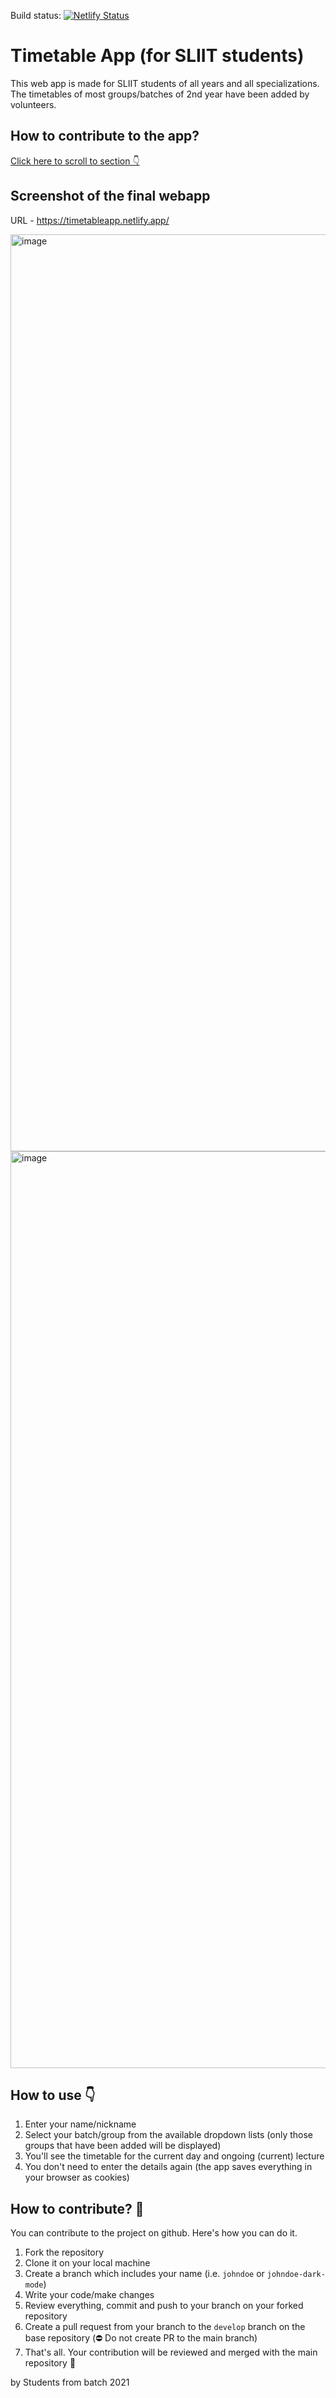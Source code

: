 Build status: [![Netlify Status](https://api.netlify.com/api/v1/badges/6c7742b9-5d29-4cf4-bf37-85c3a9ecaee4/deploy-status)](https://app.netlify.com/sites/timetableapp/deploys)

# Timetable App (for SLIIT students)

This web app is made for SLIIT students of all years and all specializations.
The timetables of most groups/batches of 2nd year have been added by volunteers.

## How to contribute to the app? 
[Click here to scroll to section 👇](#how-to-contribute-)

## Screenshot of the final webapp

URL - https://timetableapp.netlify.app/

<img width="1467" alt="image" src="https://user-images.githubusercontent.com/45074238/181573805-baabbb75-e67c-45cf-b762-9e846d7b4c75.png">
<img width="1467" alt="image" src="https://user-images.githubusercontent.com/45074238/181574036-1c0a11ff-bbe7-4d10-924e-b1ccba9843c7.png">

## How to use 👇

1. Enter your name/nickname
2. Select your batch/group from the available dropdown lists (only those groups that have been added will be displayed)
3. You'll see the timetable for the current day and ongoing (current) lecture
4. You don't need to enter the details again (the app saves everything in your browser as cookies)

## How to contribute? 🤝

You can contribute to the project on github. Here's how you can do it.

1. Fork the repository
2. Clone it on your local machine
3. Create a branch which includes your name (i.e. `johndoe` or `johndoe-dark-mode`)
4. Write your code/make changes
5. Review everything, commit and push to your branch on your forked repository
6. Create a pull request from your branch to the `develop` branch on the base repository (⛔️ Do not create PR to the main branch)
7. That's all. Your contribution will be reviewed and merged with the main repository 🙌

by Students from batch 2021
